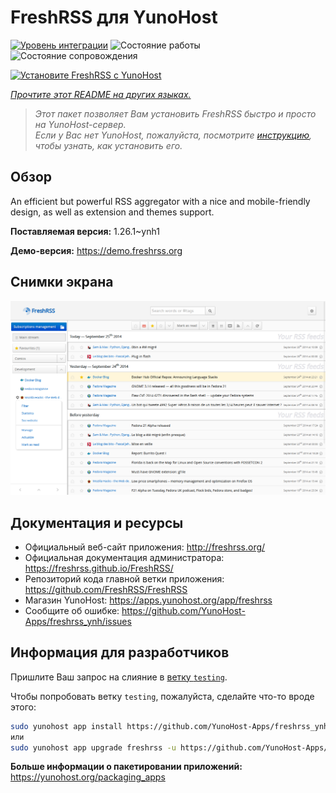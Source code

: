 <!--
Важно: этот README был автоматически сгенерирован <https://github.com/YunoHost/apps/tree/master/tools/readme_generator>
Он НЕ ДОЛЖЕН редактироваться вручную.
-->

# FreshRSS для YunoHost

[![Уровень интеграции](https://apps.yunohost.org/badge/integration/freshrss)](https://ci-apps.yunohost.org/ci/apps/freshrss/)
![Состояние работы](https://apps.yunohost.org/badge/state/freshrss)
![Состояние сопровождения](https://apps.yunohost.org/badge/maintained/freshrss)

[![Установите FreshRSS с YunoHost](https://install-app.yunohost.org/install-with-yunohost.svg)](https://install-app.yunohost.org/?app=freshrss)

*[Прочтите этот README на других языках.](./ALL_README.md)*

> *Этот пакет позволяет Вам установить FreshRSS быстро и просто на YunoHost-сервер.*  
> *Если у Вас нет YunoHost, пожалуйста, посмотрите [инструкцию](https://yunohost.org/install), чтобы узнать, как установить его.*

## Обзор

An efficient but powerful RSS aggregator with a nice and mobile-friendly design, as well as extension and themes support.


**Поставляемая версия:** 1.26.1~ynh1

**Демо-версия:** <https://demo.freshrss.org>

## Снимки экрана

![Снимок экрана FreshRSS](./doc/screenshots/screenshot.png)

## Документация и ресурсы

- Официальный веб-сайт приложения: <http://freshrss.org/>
- Официальная документация администратора: <https://freshrss.github.io/FreshRSS/>
- Репозиторий кода главной ветки приложения: <https://github.com/FreshRSS/FreshRSS>
- Магазин YunoHost: <https://apps.yunohost.org/app/freshrss>
- Сообщите об ошибке: <https://github.com/YunoHost-Apps/freshrss_ynh/issues>

## Информация для разработчиков

Пришлите Ваш запрос на слияние в [ветку `testing`](https://github.com/YunoHost-Apps/freshrss_ynh/tree/testing).

Чтобы попробовать ветку `testing`, пожалуйста, сделайте что-то вроде этого:

```bash
sudo yunohost app install https://github.com/YunoHost-Apps/freshrss_ynh/tree/testing --debug
или
sudo yunohost app upgrade freshrss -u https://github.com/YunoHost-Apps/freshrss_ynh/tree/testing --debug
```

**Больше информации о пакетировании приложений:** <https://yunohost.org/packaging_apps>
